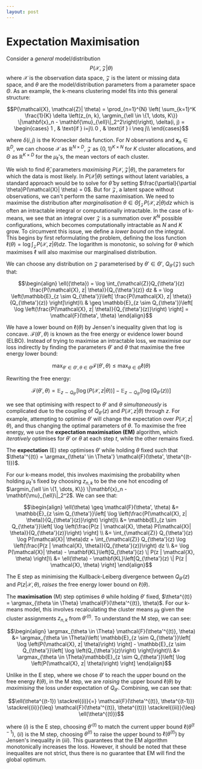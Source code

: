 ```yaml
---
layout: post
---
```


# Expectation Maximisation

Consider a $\textit{general}$ model/distribution $$P(\mathcal{X}, \mathcal{Z}| \theta)$$ where $\mathcal{X}$ is the observation data space, $\mathcal{Z}$ is the latent or missing data space, and $\theta$ are the model/distribution parameters from a parameter space $\Theta$. As an example, the k-means clustering model fits into this general structure:

$$P(\mathcal{X}, \mathcal{Z}| \theta) = \prod_{n=1}^{N} \left( \sum_{k=1}^K \frac{1}{K} \delta \left(z_{n, k}, \argmin_{\ell \in \{1, \dots, K\}} \|\mathbf{x}_n - \mathbf{\mu}_{\ell}\|_2^2\right)\right), \delta(i, j) = \begin{cases}
1 ,  & \text{if } i=j\\
0 , & \text{if } i \neq j\\
\end{cases}$$

where $\delta(i, j)$ is the Kronecker delta function. For $N$ observations and $\mathbf{x}_n \in \mathbb{R}^{D}$, we can choose $\mathcal{X}$ as $\mathbb{R}^{N\times D}$, $\mathcal{Z}$ as $\{0, 1\}^{K \times N}$ for $K$ cluster allocations, and $\Theta$ as $\mathbb{R}^{K\times D}$ for the $\mu_{\ell}$'s, the mean vectors of each cluster.

We wish to find $\hat{\theta}$, parameters $\textit{maximising}$ $P(\mathcal{X}, \mathcal{Z}| \theta)$, the parameters for which the data is most likely. In $P(\mathcal{X}| \theta)$ settings without latent variables, a standard approach would be to solve for $\hat{\theta}$ by setting $\frac{\partial}{\partial \theta}P(\mathcal{X}| \theta) = 0$. But for $\mathcal{Z}$, a latent space without observations, we can't perform the same maximisation. We need to maximise the distribution after $\textit{marginalisation}$ ${\theta \in \Theta} \int_{\mathcal{Z}}P(\mathcal{X}, z| \theta) dz$ which is often an intractable integral or computationally intractable. In the case of k-means, we see that an integral over $\mathcal{Z}$ is a summation over $K^N$ possible configurations, which becomes computationally intractable as $N$ and $K$ grow. To circumvent this issue, we define a $\textit{lower bound}$ on the integral. This begins by first reformulating the problem, defining the loss function $\ell (\theta) = \log \int_{\mathcal{Z}}P(\mathcal{X}, z| \theta) dz$. The logarithm is monotonic, so solving for $\theta$ which maximises $\ell$ will also maximise our marginalised distribution.

We can choose any distribution on $\mathcal{Z}$ parameterised by $\theta' \in \Theta'$, $Q_{\theta'}(\mathcal{Z})$ such that:

$$\begin{align}
    \ell({\theta}) = \log \int_{\mathcal{Z}}Q_{\theta'}(z) \frac{P(\mathcal{X}, z| \theta)}{Q_{\theta'}(z)} dz & = \log \left(\mathbb{E}_{z \sim Q_{\theta'}}\left[ \frac{P(\mathcal{X}, z| \theta)}{Q_{\theta'}(z)} \right]\right)\\
    & \geq  \mathbb{E}_{z \sim Q_{\theta'}}\left[ \log \left(\frac{P(\mathcal{X}, z| \theta)}{Q_{\theta'}(z)}\right) \right] = \mathcal{F}(\theta', \theta)
\end{align}$$

We have a lower bound on $\ell(\theta)$ by Jensen's inequality given that $\log$ is concave. $\mathcal{F}(\theta', \theta)$ is known as the free energy or evidence lower bound (ELBO). Instead of trying to maximise an intractable loss, we maximise our loss indirectly by finding the parameters $\theta'$ and $\theta$ that maximise the free energy lower bound:

$$\max_{\theta' \in \Theta', \theta \in \Theta} \mathcal{F}(\theta', \theta) \leq \max_{ \theta \in \Theta} \ell(\theta)$$

Rewriting the free energy:

$$\mathcal{F}(\theta', \theta) = \mathbb{E}_{z \sim Q_{\theta'}}\left[ \log \left(P(\mathcal{X}, z| \theta)\right) \right] - \mathbb{E}_{z \sim Q_{\theta'}}\left[ \log \left(Q_{\theta'}(z)\right) \right]$$

we see that optimising with respect to $\theta'$ and $\theta$ $\textit{simultaneously}$ is complicated due to the coupling of $Q_{\theta'}(z)$ and $P(\mathcal{X}, z| \theta)$ through $z$. For example, attempting to optimise $\theta'$ will change the expectation over $P(\mathcal{X}, z| \theta)$, and thus changing the optimal parameters of $\theta$. To maximise the free energy, we use the $\textbf{expectation maximisation (EM)}$ algorithm, which $\textit{iteratively}$ optimises for $\theta'$ or $\theta$ at each step $t$, while the other remains fixed. 

The $\textbf{expectation}$ (E) step optimises $\theta'$ while holding $\theta$ fixed such that $\theta'^{(t)} = \argmax_{\theta' \in \Theta'} \mathcal{F}(\theta', \theta^{(t-1)})$.

For our k-means model, this involves maximising the probability when holding $\mu_{\ell}$'s fixed by choosing $z_{n, k}$ to be the one hot encoding of $\argmin_{\ell \in \{1, \dots, K\}} \|\mathbf{x}_n - \mathbf{\mu}_{\ell}\|_2^2$. We can see that:

$$\begin{align}
    \ell(\theta) \geq \mathcal{F}(\theta', \theta) &= \mathbb{E}_{z \sim Q_{\theta'}}\left[ \log \left(\frac{P(\mathcal{X}, z| \theta)}{Q_{\theta'}(z)}\right) \right]\\
    &= \mathbb{E}_{z \sim Q_{\theta'}}\left[ \log \left(\frac{P(z | \mathcal{X}, \theta) P(\mathcal{X}| \theta)}{Q_{\theta'}(z)}\right) \right] \\
    &= \int_{\mathcal{Z}} Q_{\theta'}(z) \log P(\mathcal{X}| \theta)dz +  \int_{\mathcal{Z}} Q_{\theta'}(z) \log \left(\frac{P(z | \mathcal{X}, \theta)}{Q_{\theta'}(z)}\right) dz \\
    &= \log P(\mathcal{X}| \theta) -  \mathbf{KL}\left[Q_{\theta'}(z) \| P(z | \mathcal{X}, \theta) \right]\\
    &= \ell(\theta) -  \mathbf{KL}\left[Q_{\theta'}(z) \| P(z | \mathcal{X}, \theta) \right]
\end{align}$$

The E step as minimising the Kullback-Leiberg divergence between $Q_{\theta'}(z)$ and $P(z | \mathcal{X}, \theta)$, $\textit{raises}$ the free energy lower bound on $\ell(\theta)$.

The $\textbf{maximisation}$ (M) step optimises $\theta$ while holding $\theta'$ fixed, $\theta^{(t)} = \argmax_{\theta \in \Theta} \mathcal{F}(\theta'^{(t)}, \theta)$. For our k-means model, this involves recalculating the cluster means $\mu_{\ell}$ given the cluster assignments $z_{n, k}$ from $\theta'^{(t)}$. To understand the M step, we can see:

$$\begin{align}
\argmax_{\theta \in \Theta} \mathcal{F}(\theta'^{(t)}, \theta) &= \argmax_{\theta \in \Theta}\left( \mathbb{E}_{z \sim Q_{\theta'}}\left[ \log \left(P(\mathcal{X}, z| \theta)\right) \right] - \mathbb{E}_{z \sim Q_{\theta'}}\left[ \log \left(Q_{\theta'}(z)\right) \right]\right)\\
&= \argmax_{\theta \in \Theta}\mathbb{E}_{z \sim Q_{\theta'}}\left[ \log \left(P(\mathcal{X}, z| \theta)\right) \right] 
\end{align}$$

Unlike in the E step, where we chose $\theta'$ to reach the upper bound on the free energy $\ell(\theta)$, in the M step, we are $\textit{raising}$ the upper bound $\ell(\theta)$ by $\textit{maximising}$ the loss under expectation of $Q_{\theta'}$. Combining, we can see that:

$$\ell(\theta^{(t-1}) \stackrel{(i)}{=} \mathcal{F}(\theta'^{(t)}, \theta^{(t-1)}) \stackrel{(ii)}{\leq} \mathcal{F}(\theta'^{(t)}, \theta^{(t)}) \stackrel{(iii)}{\leq} \ell(\theta^{(t)})$$

where $(i)$ is the E step, choosing $\theta'^{(t)}$ to match the current upper bound $\ell(\theta^{(t-1})$, $(ii)$ is the M step, choosing $\theta^{(t)}$ to raise the upper bound to $\ell(\theta^{(t)})$ by Jensen's inequality in $(iii)$. This guarantees that the EM algorithm  monotonically increases the loss. However, it should be noted that these inequalites are not strict, thus there is no guarantee that EM will find the global optimum.